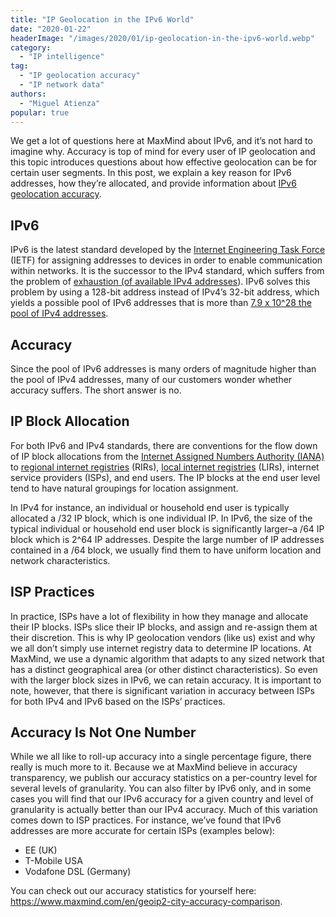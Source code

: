 ```yaml
---
title: "IP Geolocation in the IPv6 World"
date: "2020-01-22"
headerImage: "/images/2020/01/ip-geolocation-in-the-ipv6-world.webp"
category:
  - "IP intelligence"
tag:
  - "IP geolocation accuracy"
  - "IP network data"
authors:
  - "Miguel Atienza"
popular: true
---
```


We get a lot of questions here at MaxMind about IPv6, and it’s not hard to
imagine why. Accuracy is top of mind for every user of IP geolocation and this
topic introduces questions about how effective geolocation can be for certain
user segments. In this post, we explain a key reason for IPv6 addresses, how
they’re allocated, and provide information about
[IPv6 geolocation accuracy](https://www.maxmind.com/en/geoip2-city-accuracy-comparison).

## IPv6

IPv6 is the latest standard developed by the
[Internet Engineering Task Force](https://en.wikipedia.org/wiki/Internet_Engineering_Task_Force)
(IETF) for assigning addresses to devices in order to enable communication
within networks. It is the successor to the IPv4 standard, which suffers from
the problem of
[exhaustion (of available IPv4 addresses](https://www.ripe.net/manage-ips-and-asns/ipv4/ipv4-run-out)).
IPv6 solves this problem by using a 128-bit address instead of IPv4’s 32-bit
address, which yields a possible pool of IPv6 addresses that is more than
[7.9 x 10^28 the pool of IPv4 addresses](https://en.wikipedia.org/wiki/IPv6).

## Accuracy

Since the pool of IPv6 addresses is many orders of magnitude higher than the
pool of IPv4 addresses, many of our customers wonder whether accuracy suffers.
The short answer is no.

## IP Block Allocation

For both IPv6 and IPv4 standards, there are conventions for the flow down of IP
block allocations from the
[Internet Assigned Numbers Authority (IANA)](https://www.iana.org/numbers) to
[regional internet registries](https://en.wikipedia.org/wiki/Regional_Internet_registry)
(RIRs),
[local internet registries](https://en.wikipedia.org/wiki/Regional_Internet_registry#Local_Internet_registry)
(LIRs), internet service providers (ISPs), and end users. The IP blocks at the
end user level tend to have natural groupings for location assignment.

In IPv4 for instance, an individual or household end user is typically allocated
a /32 IP block, which is one individual IP. In IPv6, the size of the typical
individual or household end user block is significantly larger–a /64 IP block
which is 2^64 IP addresses. Despite the large number of IP addresses contained
in a /64 block, we usually find them to have uniform location and network
characteristics.

## ISP Practices

In practice, ISPs have a lot of flexibility in how they manage and allocate
their IP blocks. ISPs slice their IP blocks, and assign and re-assign them at
their discretion. This is why IP geolocation vendors (like us) exist and why we
all don’t simply use internet registry data to determine IP locations. At
MaxMind, we use a dynamic algorithm that adapts to any sized network that has a
distinct geographical area (or other distinct characteristics). So even with the
larger block sizes in IPv6, we can retain accuracy. It is important to note,
however, that there is significant variation in accuracy between ISPs for both
IPv4 and IPv6 based on the ISPs’ practices.

## Accuracy Is Not One Number

While we all like to roll-up accuracy into a single percentage figure, there
really is much more to it. Because we at MaxMind believe in accuracy
transparency, we publish our accuracy statistics on a per-country level for
several levels of granularity. You can also filter by IPv6 only, and in some
cases you will find that our IPv6 accuracy for a given country and level of
granularity is actually better than our IPv4 accuracy. Much of this variation
comes down to ISP practices. For instance, we’ve found that IPv6 addresses are
more accurate for certain ISPs (examples below):

- EE (UK)
- T-Mobile USA
- Vodafone DSL (Germany)

You can check out our accuracy statistics for yourself here:
<https://www.maxmind.com/en/geoip2-city-accuracy-comparison>.
